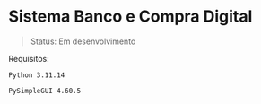 <h1>Sistema Banco e Compra Digital</h1>

> Status: Em desenvolvimento

Requisitos:
```
Python 3.11.14
```
```
PySimpleGUI 4.60.5
```
